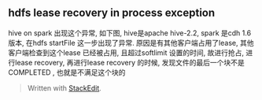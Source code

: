 ## hdfs lease recovery in process exception

hive on spark 出现这个异常, 如下图, hive是apache hive-2.2, spark 是cdh 1.6 版本, 在hdfs startFile 这一步出现了异常. 原因是有其他客户端占用了lease, 其他客户端检查到这个lease 已经被占用, 且超过softlimit 设置的时间, 故进行抢占, 进行lease recovery, 再进行lease recovery 的时候, 发现文件的最后一个块不是 COMPLETED , 也就是不满足这个块的


> Written with [StackEdit](https://stackedit.io/).
<!--stackedit_data:
eyJoaXN0b3J5IjpbMjAzNzcwMDgzOCw3MzA5OTgxMTZdfQ==
-->